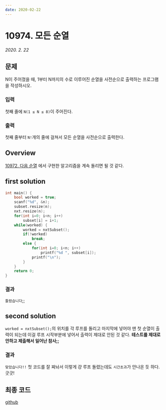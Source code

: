 ```yaml
---
date: 2020-02-22
---
```

# 10974. 모든 순열
*2020. 2. 22*
## 문제
N이 주어졌을 때, 1부터 N까지의 수로 이루어진 순열을 사전순으로 출력하는 프로그램을 작성하시오.

### 입력
첫째 줄에 `N(1 ≤ N ≤ 8)`이 주어진다. 
### 출력
첫째 줄부터 `N!`개의 줄에 걸쳐서 모든 순열을 사전순으로 출력한다.

## Overview

[10972. 다음 순열](/Daily_Coding/10972.html)
에서 구현한 알고리즘을 계속 돌리면 될 것 같다.

## first solution
```cpp
int main() {
    bool worked = true;
    scanf("%d", &n);
    subset.resize(n);
    nxt.resize(n);
    for(int i=0; i<n; i++)
        subset[i] = i+1;
    while(worked) {
        worked = nxtSubset();
        if(!worked)
            break;
        else {
            for(int i=0; i<n; i++)
                printf("%d ", subset[i]);
            printf("\n");
        }
    }
    return 0;
}
```
### 결과

`틀렸습니다`;;

## second solution

`worked = nxtSubset();`의 위치를 각 루프를 돌리고 마지막에 넣어야 맨 첫 순열이 출력이 되는데 이걸 루프 시작부분에 넣어서 출력이 제대로 안된 것 같다. **테스트를 제대로 안하고 제출해서 일어난 참사;;**

### 결과

`맞았습니다!!` 첫 코드를 잘 짜놔서 이렇게 걍 루프 돌렸는데도 `시간초과`가 안나온 듯 하다. 굿굿!

## 최종 코드

[github](https://github.com/shinjawkwang/bojPractice/blob/master/math/10974.cpp)